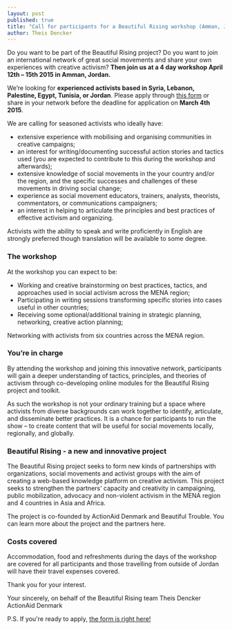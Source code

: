 ```yaml
---
layout: post
published: true
title: "Call for participants for a Beautiful Rising workshop (Amman, Jordan)"
author: Theis Dencker
---
```




Do you want to be part of the Beautiful Rising project? Do you want to join an international network of great social movements and share your own experiences with creative activism? **Then join us at a 4 day workshop April 12th – 15th 2015 in Amman, Jordan.**

We’re looking for **experienced activists based in Syria, Lebanon, Palestine, Egypt, Tunisia, or Jordan**. Please apply through [this form](https://docs.google.com/forms/d/17CEBssHungLATb6sVzjbV1bm1ZZbIV4dffHF_BiUyZM/viewform?c=0&w=1) or share in your network before the deadline for application on **March 4th 2015**.

We are calling for seasoned activists who ideally have:

- extensive experience with mobilising and organising communities in creative campaigns;
- an interest for writing/documenting successful action stories and tactics used (you are expected to contribute to this during the workshop and afterwards);
- extensive knowledge of social movements in the your country and/or the region, and the specific successes and challenges of these movements in driving social change;
- experience as social movement educators, trainers, analysts, theorists, commentators, or communications campaigners;
- an interest in helping to articulate the principles and best practices of effective activism and organizing.

Activists with the ability to speak and write proficiently in English are strongly preferred though translation will be available to some degree.

### The workshop

At the workshop you can expect to be:

- Working and creative brainstorming on best practices, tactics, and approaches used in social activism across the MENA region;
- Participating in writing sessions transforming specific stories into cases useful in other countries;
- Receiving some optional/additional training in strategic planning, networking, creative action planning;

Networking with activists from six countries across the MENA region.

### You’re in charge

By attending the workshop and joining this innovative network, participants will gain a deeper understanding of tactics, principles, and theories of activism through co-developing online modules for the Beautiful Rising project and toolkit.

As such the workshop is not your ordinary training but a space where activists from diverse backgrounds can work together to identify, articulate, and disseminate better practices. It is a chance for participants to run the show – to create content that will be useful for social movements locally, regionally, and globally.

### Beautiful Rising - a new and innovative project

The Beautiful Rising project seeks to form new kinds of partnerships with organizations, social movements and activist groups with the aim of creating a web-based knowledge platform on creative activism. This project seeks to strengthen the partners’ capacity and creativity in campaigning, public mobilization, advocacy and non-violent activism in the MENA region and 4 countries in Asia and Africa.

The project is co-founded by ActionAid Denmark and Beautiful Trouble. You can learn more about the project and the partners here.

### Costs covered

Accommodation, food and refreshments during the days of the workshop are covered for all participants and those travelling from outside of Jordan will have their travel expenses covered.

Thank you for your interest.

Your sincerely,
on behalf of the Beautiful Rising team
Theis Dencker
ActionAid Denmark

P.S. If you're ready to apply, [the form is right here!](https://docs.google.com/forms/d/17CEBssHungLATb6sVzjbV1bm1ZZbIV4dffHF_BiUyZM/viewform?c=0&w=1)
